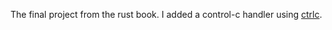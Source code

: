 The final project from the rust book. I added a control-c handler using [ctrlc](https://github.com/Detegr/rust-ctrlc).